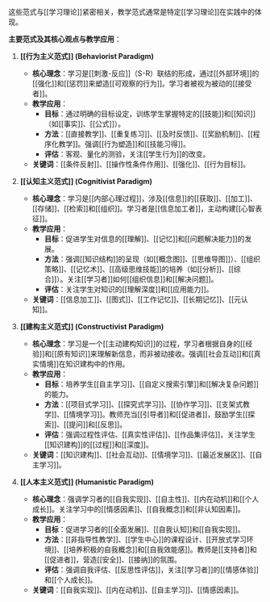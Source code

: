 

这些范式与[[学习理论]]紧密相关，教学范式通常是特定[[学习理论]]在实践中的体现。

**主要范式及其核心观点与教学应用**：

1.  **[[行为主义范式]] (Behaviorist Paradigm)**
    *   **核心理念**：学习是[[刺激-反应]]（S-R）联结的形成，通过[[外部环境]]的[[强化]]和[[惩罚]]来塑造[[可观察的行为]]。学习者被视为被动的[[接受者]]。
    *   **教学应用**：
        *   **目标**：通过明确的目标设定，训练学生掌握特定的[[技能]]和[[知识]]（如[[事实]]、[[公式]]）。
        *   **方法**：[[直接教学]]、[[重复练习]]、[[及时反馈]]、[[奖励机制]]、[[程序化教学]]。强调[[行为塑造]]和[[技能习得]]。
        *   **评估**：客观、量化的测验，关注[[学生行为]]的改变。
    *   **关键词**：[[条件反射]]、[[操作性条件作用]]、[[强化]]、[[行为目标]]。

2.  **[[认知主义范式]] (Cognitivist Paradigm)**
    *   **核心理念**：学习是[[内部心理过程]]，涉及[[信息]]的[[获取]]、[[加工]]、[[存储]]、[[检索]]和[[组织]]。学习者是[[信息加工者]]，主动构建[[心智表征]]。
    *   **教学应用**：
        *   **目标**：促进学生对信息的[[理解]]、[[记忆]]和[[问题解决能力]]的发展。
        *   **方法**：强调[[知识结构]]的呈现（如[[概念图]]、[[思维导图]]）、[[组织策略]]、[[记忆术]]、[[高级思维技能]]的培养（如[[分析]]、[[综合]]）。关注[[学习者]]如何[[组织信息]]和[[解决问题]]。
        *   **评估**：关注学生对知识的[[理解深度]]和[[应用能力]]。
    *   **关键词**：[[信息加工]]、[[图式]]、[[工作记忆]]、[[长期记忆]]、[[元认知]]。

3.  **[[建构主义范式]] (Constructivist Paradigm)**
    *   **核心理念**：学习是一个[[主动建构知识]]的过程，学习者根据自身的[[经验]]和[[原有知识]]来理解新信息，而非被动接收。强调[[社会互动]]和[[真实情境]]在知识建构中的作用。
    *   **教学应用**：
        *   **目标**：培养学生[[自主学习]]、[[自定义搜索引擎]]和[[解决复杂问题]]的能力。
        *   **方法**：[[项目式学习]]、[[探究式学习]]、[[协作学习]]、[[支架式教学]]、[[情境学习]]。教师充当[[引导者]]和[[促进者]]，鼓励学生[[探索]]、[[提问]]和[[反思]]。
        *   **评估**：强调过程性评估、[[真实性评估]]、[[作品集评估]]，关注学生[[知识建构]]的[[过程]]和[[深度]]。
    *   **关键词**：[[知识建构]]、[[社会互动]]、[[情境学习]]、[[最近发展区]]、[[自主学习]]。

4.  **[[人本主义范式]] (Humanistic Paradigm)**
    *   **核心理念**：强调学习者的[[自我实现]]、[[自主性]]、[[内在动机]]和[[个人成长]]。关注学习中的[[情感因素]]、[[自我概念]]和[[非认知因素]]。
    *   **教学应用**：
        *   **目标**：促进学习者的[[全面发展]]、[[自我认知]]和[[自我实现]]。
        *   **方法**：[[非指导性教学]]、[[学生中心]]的课程设计、[[开放式学习环境]]、[[培养积极的自我概念]]和[[自我效能感]]。教师是[[支持者]]和[[促进者]]，营造[[安全]]、[[接纳]]的氛围。
        *   **评估**：强调自我评估、[[反思性评估]]，关注[[学习者]]的[[情感体验]]和[[个人成长]]。
    *   **关键词**：[[自我实现]]、[[内在动机]]、[[自主学习]]、[[情感因素]]。

